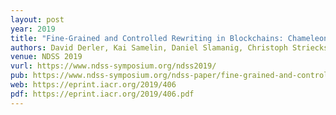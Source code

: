 ```yaml
---
layout: post
year: 2019
title: "Fine-Grained and Controlled Rewriting in Blockchains: Chameleon-Hashing Gone Attribute-Based"
authors: David Derler, Kai Samelin, Daniel Slamanig, Christoph Striecks
venue: NDSS 2019
vurl: https://www.ndss-symposium.org/ndss2019/
pub: https://www.ndss-symposium.org/ndss-paper/fine-grained-and-controlled-rewriting-in-blockchains-chameleon-hashing-gone-attribute-based/
web: https://eprint.iacr.org/2019/406
pdf: https://eprint.iacr.org/2019/406.pdf
---
```


